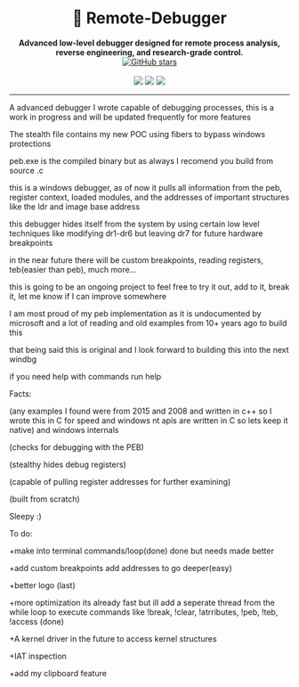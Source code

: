 <h1 align="center">🧠 Remote-Debugger</h1>

<p align="center">
  <strong>Advanced low-level debugger designed for remote process analysis, reverse engineering, and research-grade control.</strong><br>
  <a href="https://github.com/sleepyG8/Remote-Debugger/stargazers">
    <img src="https://img.shields.io/github/stars/sleepyG8/Remote-Debugger?style=social" alt="GitHub stars">
  </a>
  <br><br>
  <img src="https://img.shields.io/badge/built%20with-C%20%7C%20WinAPI-blue?style=flat-square">
  <img src="https://img.shields.io/badge/platform-Windows-orange?style=flat-square">
  <img src="https://img.shields.io/badge/status-active-brightgreen?style=flat-square">
</p>

---
A advanced debugger I wrote capable of debugging processes, this is a work in progress and will be updated frequently for more features

The stealth file contains my new POC using fibers to bypass windows protections

peb.exe is the compiled binary but as always I recomend you build from source .c

this is a windows debugger, as of now it pulls all information from the peb, register context, loaded modules, and the addresses of important structures like the ldr and image base address

this debugger hides itself from the system by using certain low level techniques like modifying dr1-dr6 but leaving dr7 for future hardware breakpoints

in the near future there will be custom breakpoints, reading registers, teb(easier than peb), much more...

this is going to be an ongoing project to feel free to try it out, add to it, break it, let me know if I can improve somewhere

I am most proud of my peb implementation as it is undocumented by microsoft and a lot of reading and old examples from 10+ years ago to build this

that being said this is original and I look forward to building this into the next windbg

if you need help with commands run help 

Facts:

(any examples I found were from 2015 and 2008 and written in c++ so I wrote this in C for speed and windows nt apis are written in C so lets keep it native) and windows internals

(checks for debugging with the PEB)

(stealthy hides debug registers)

(capable of pulling register addresses for further examining)

(built from scratch)

Sleepy :)

To do: 

+make into terminal commands/loop(done) done but needs made better

+add custom breakpoints add addresses to go deeper(easy)

+better logo (last)

+more optimization its already fast but ill add a seperate thread from the while loop to execute commands like !break, !clear, !atrributes, !peb, !teb, !access (done)

+A kernel driver in the future to access kernel structures

+IAT inspection

+add my clipboard feature
